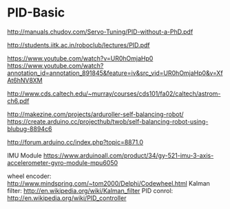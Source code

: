 # PID-Basic

http://manuals.chudov.com/Servo-Tuning/PID-without-a-PhD.pdf

http://students.iitk.ac.in/roboclub/lectures/PID.pdf

https://www.youtube.com/watch?v=UR0hOmjaHp0   
https://www.youtube.com/watch?annotation_id=annotation_891845&feature=iv&src_vid=UR0hOmjaHp0&v=XfAt6hNV8XM

http://www.cds.caltech.edu/~murray/courses/cds101/fa02/caltech/astrom-ch6.pdf

http://makezine.com/projects/arduroller-self-balancing-robot/
https://create.arduino.cc/projecthub/twob/self-balancing-robot-using-blubug-8894c6

http://forum.arduino.cc/index.php?topic=8871.0

IMU Module
https://www.arduinoall.com/product/34/gy-521-imu-3-axis-accelerometer-gyro-module-mpu6050


wheel encoder:   http://www.mindspring.com/~tom2000/Delphi/Codewheel.html
Kalman filter:   http://en.wikipedia.org/wiki/Kalman_filter
PID conrol:      http://en.wikipedia.org/wiki/PID_controller
